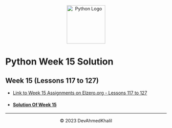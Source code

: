 <div align="center">
  <img src="https://upload.wikimedia.org/wikipedia/commons/thumb/c/cf/Python_logo_51.svg/750px-Python_logo_51.svg.png?20210510195343" alt="Python Logo" width="120" height="120">
</div>

# Python Week 15 Solution

## Week 15 (Lessons 117 to 127)

- [Link to Week 15 Assignments on Elzero.org - Lessons 117 to 127](https://elzero.org/python-assignments-lesson-from-117-to-127/)
- #### [Solution Of Week 15](https://github.com/DevAhmedKhalil/Elzero-Python-Assignments/tree/week15/week15)

---

<div align="center">
  &copy; 2023 DevAhmedKhalil
</div>
